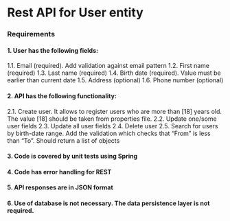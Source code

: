 # Rest API for User entity

### Requirements
#### 1. User has the following fields:
   1.1. Email (required). Add validation against email pattern
   1.2. First name (required)
   1.3. Last name (required)
   1.4. Birth date (required). Value must be earlier than current date
   1.5. Address (optional)
   1.6. Phone number (optional)
#### 2. API has the following functionality:
   2.1. Create user. It allows to register users who are more than [18] years old. The value [18] should be taken from properties file.
   2.2. Update one/some user fields
   2.3. Update all user fields
   2.4. Delete user
   2.5. Search for users by birth-date range. Add the validation which checks that “From” is less than “To”.  Should return a list of objects
#### 3. Code is covered by unit tests using Spring
#### 4. Code has error handling for REST
#### 5. API responses are in JSON format
#### 6. Use of database is not necessary. The data persistence layer is not required.
